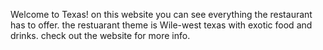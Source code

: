 Welcome to Texas!
on this website you can see everything the restaurant has to offer. 
the restuarant theme is Wile-west texas with exotic food and drinks. 
check out the website for more info. 
